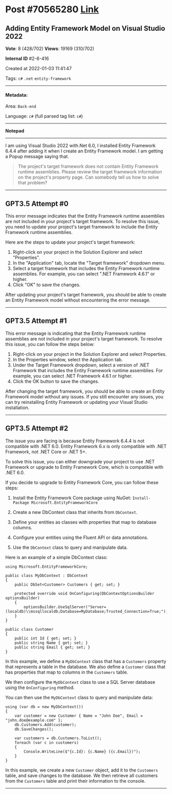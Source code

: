 
# Post \#70565280 [Link](https://stackoverflow.com/questions/70565280/)

## Adding Entity Framework Model on Visual Studio 2022

**Vote**: 8 (428/702) **Views**: 19169 (310/702) 

**Internal ID** \#2-6-416

Created at 2022-01-03 11:41:47

Tags: `c#` `.net` `entity-framework`

----------

#### Metadata:

Area: `Back-end`

Language: `c#` (full parsed tag list: `c#`)

----------

**Notepad**


----------

I am using Visual Studio 2022 with.Net 6.0, I installed Entity Framework 6.4.4 after adding it when I create an Entity Framework model. I am getting a Popup message saying that.
> The project's target framework does not contain Entity Framework runtime assemblies. Please review the target framework information on the project's property page.
Can somebody tell us how to solve that problem?
[](https://i.stack.imgur.com/w8CnM.jpg)


----------
        
## GPT3.5 Attempt \#0

This error message indicates that the Entity Framework runtime assemblies are not included in your project's target framework. To resolve this issue, you need to update your project's target framework to include the Entity Framework runtime assemblies.

Here are the steps to update your project's target framework:

1. Right-click on your project in the Solution Explorer and select "Properties".
2. In the "Application" tab, locate the "Target framework" dropdown menu.
3. Select a target framework that includes the Entity Framework runtime assemblies. For example, you can select ".NET Framework 4.6.1" or higher.
4. Click "OK" to save the changes.

After updating your project's target framework, you should be able to create an Entity Framework model without encountering the error message.

--------

## GPT3.5 Attempt \#1

This error message is indicating that the Entity Framework runtime assemblies are not included in your project's target framework. To resolve this issue, you can follow the steps below:

1. Right-click on your project in the Solution Explorer and select Properties.
2. In the Properties window, select the Application tab.
3. Under the Target Framework dropdown, select a version of .NET Framework that includes the Entity Framework runtime assemblies. For example, you can select .NET Framework 4.6.1 or higher.
4. Click the OK button to save the changes.

After changing the target framework, you should be able to create an Entity Framework model without any issues. If you still encounter any issues, you can try reinstalling Entity Framework or updating your Visual Studio installation.

--------

## GPT3.5 Attempt \#2

The issue you are facing is because Entity Framework 6.4.4 is not compatible with .NET 6.0. Entity Framework 6.x is only compatible with .NET Framework, not .NET Core or .NET 5+.

To solve this issue, you can either downgrade your project to use .NET Framework or upgrade to Entity Framework Core, which is compatible with .NET 6.0.

If you decide to upgrade to Entity Framework Core, you can follow these steps:

1. Install the Entity Framework Core package using NuGet: `Install-Package Microsoft.EntityFrameworkCore`

2. Create a new DbContext class that inherits from `DbContext`.

3. Define your entities as classes with properties that map to database columns.

4. Configure your entities using the Fluent API or data annotations.

5. Use the `DbContext` class to query and manipulate data.

Here is an example of a simple DbContext class:

```
using Microsoft.EntityFrameworkCore;

public class MyDbContext : DbContext
{
    public DbSet<Customer> Customers { get; set; }

    protected override void OnConfiguring(DbContextOptionsBuilder optionsBuilder)
    {
        optionsBuilder.UseSqlServer("Server=(localdb)\\mssqllocaldb;Database=MyDatabase;Trusted_Connection=True;");
    }
}

public class Customer
{
    public int Id { get; set; }
    public string Name { get; set; }
    public string Email { get; set; }
}
```

In this example, we define a `MyDbContext` class that has a `Customers` property that represents a table in the database. We also define a `Customer` class that has properties that map to columns in the `Customers` table.

We then configure the `MyDbContext` class to use a SQL Server database using the `OnConfiguring` method.

You can then use the `MyDbContext` class to query and manipulate data:

```
using (var db = new MyDbContext())
{
    var customer = new Customer { Name = "John Doe", Email = "john.doe@example.com" };
    db.Customers.Add(customer);
    db.SaveChanges();

    var customers = db.Customers.ToList();
    foreach (var c in customers)
    {
        Console.WriteLine($"{c.Id}: {c.Name} ({c.Email})");
    }
}
```

In this example, we create a new `Customer` object, add it to the `Customers` table, and save changes to the database. We then retrieve all customers from the `Customers` table and print their information to the console.

--------
